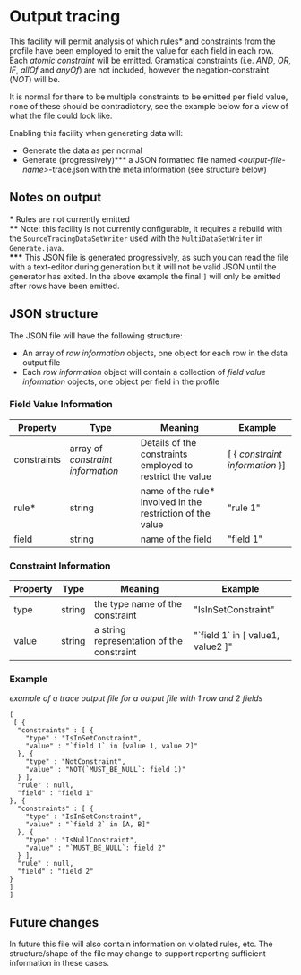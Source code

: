 # Output tracing

This facility will permit analysis of which rules* and constraints from the profile have been employed to emit the value for each field in each row. Each _atomic constraint_ will be emitted. Gramatical constraints (i.e. _AND_, _OR_, _IF_, _allOf_ and _anyOf_) are not included, however the negation-constraint (_NOT_) will be.

It is normal for there to be multiple constraints to be emitted per field value, none of these should be contradictory, see the example below for a view of what the file could look like.

Enabling this facility when generating data will:
* Generate the data as per normal
* Generate (progressively)*** a JSON formatted file named _&lt;output-file-name&gt;_-trace.json with the meta information (see structure below)

## Notes on output
__\*__ Rules are not currently emitted  
__\*\*__ Note: this facility is not currently configurable, it requires a rebuild with the `SourceTracingDataSetWriter` used with the `MultiDataSetWriter` in  `Generate.java`.   
__\*\*\*__ This JSON file is generated progressively, as such you can read the file with a text-editor during generation but it will not be valid JSON until the generator has exited. In the above example the final `]` will only be emitted after rows have been emitted.

## JSON structure
The JSON file will have the following structure:
* An array of _row information_ objects, one object for each row in the data output file
* Each _row information_ object will contain a collection of _field value information_ objects, one object per field in the profile

### Field Value Information
| Property | Type | Meaning | Example |
| ---- | ---- | ---- | ---- |
| constraints | array of _constraint information_ | Details of the constraints employed to restrict the value | [ { _constraint information_ }] |
| rule* | string | name of the rule* involved in the restriction of the value | "rule 1" |
| field | string | name of the field | "field 1" |

### Constraint Information
| Property | Type | Meaning | Example | 
| ---- | ---- | ---- | ---- |
| type | string | the type name of the constraint | "IsInSetConstraint" |
| value | string | a string representation of the constraint | "\`field 1\` in [ value1, value2 ]" |

### Example

_example of a trace output file for a output file with 1 row and 2 fields_
```
[
 [ {
  "constraints" : [ {
    "type" : "IsInSetConstraint",
    "value" : "`field 1` in [value 1, value 2]"
  }, {
    "type" : "NotConstraint",
    "value" : "NOT(`MUST_BE_NULL`: field 1)"
  } ],
  "rule" : null,
  "field" : "field 1"
}, {
  "constraints" : [ {
    "type" : "IsInSetConstraint",
    "value" : "`field 2` in [A, B]"
  }, {
    "type" : "IsNullConstraint",
    "value" : "`MUST_BE_NULL`: field 2"
  } ],
  "rule" : null,
  "field" : "field 2"
}
]
]
```

## Future changes
In future this file will also contain information on violated rules, etc. The structure/shape of the file may change to support reporting sufficient information in these cases.